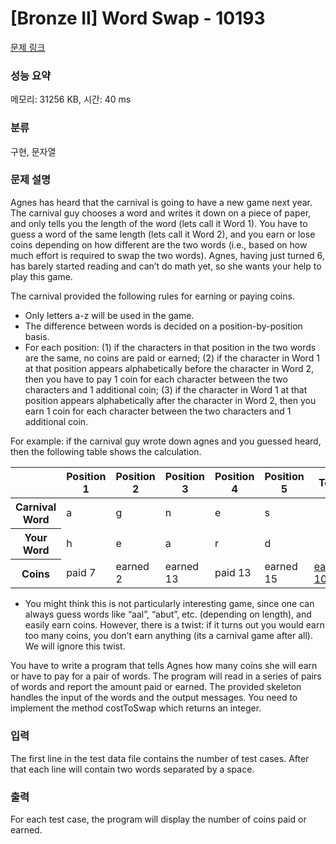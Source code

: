 # [Bronze II] Word Swap - 10193 

[문제 링크](https://www.acmicpc.net/problem/10193) 

### 성능 요약

메모리: 31256 KB, 시간: 40 ms

### 분류

구현, 문자열

### 문제 설명

<p>Agnes has heard that the carnival is going to have a new game next year. The carnival guy chooses a word and writes it down on a piece of paper, and only tells you the length of the word (lets call it Word 1). You have to guess a word of the same length (lets call it Word 2), and you earn or lose coins depending on how different are the two words (i.e., based on how much effort is required to swap the two words). Agnes, having just turned 6, has barely started reading and can’t do math yet, so she wants your help to play this game.</p>

<p>The carnival provided the following rules for earning or paying coins.</p>

<ul>
	<li>Only letters a-z will be used in the game.</li>
	<li>The difference between words is decided on a position-by-position basis.</li>
	<li>For each position: (1) if the characters in that position in the two words are the same, no coins are paid or earned; (2) if the character in Word 1 at that position appears alphabetically before the character in Word 2, then you have to pay 1 coin for each character between the two characters and 1 additional coin; (3) if the character in Word 1 at that position appears alphabetically after the character in Word 2, then you earn 1 coin for each character between the two characters and 1 additional coin.</li>
</ul>

<p>For example: if the carnival guy wrote down agnes and you guessed heard, then the following table shows the calculation.</p>

<table class="table table-bordered" style="width: 100%;">
	<thead>
		<tr>
			<th> </th>
			<th>Position 1</th>
			<th>Position 2</th>
			<th>Position 3</th>
			<th>Position 4</th>
			<th>Position 5</th>
			<th>Total</th>
		</tr>
	</thead>
	<tbody>
		<tr>
			<th>Carnival Word</th>
			<td>a</td>
			<td>g</td>
			<td>n</td>
			<td>e</td>
			<td>s</td>
			<td> </td>
		</tr>
		<tr>
			<th>Your Word</th>
			<td>h</td>
			<td>e</td>
			<td>a</td>
			<td>r</td>
			<td>d</td>
			<td> </td>
		</tr>
		<tr>
			<th>Coins</th>
			<td>paid 7</td>
			<td>earned 2</td>
			<td>earned 13</td>
			<td>paid 13</td>
			<td>earned 15</td>
			<td><u>earned 10</u></td>
		</tr>
	</tbody>
</table>

<ul>
	<li>You might think this is not particularly interesting game, since one can always guess words like “aal”, “abut”, etc. (depending on length), and easily earn coins. However, there is a twist: if it turns out you would earn too many coins, you don’t earn anything (its a carnival game after all). We will ignore this twist.</li>
</ul>

<p>You have to write a program that tells Agnes how many coins she will earn or have to pay for a pair of words. The program will read in a series of pairs of words and report the amount paid or earned. The provided skeleton handles the input of the words and the output messages. You need to implement the method costToSwap which returns an integer.</p>

### 입력 

 <p>The first line in the test data file contains the number of test cases. After that each line will contain two words separated by a space.</p>

### 출력 

 <p>For each test case, the program will display the number of coins paid or earned.</p>

